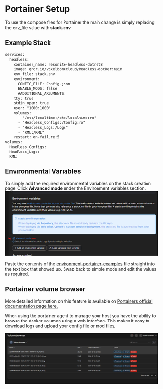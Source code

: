 


# Portainer Setup

To use the compose files for Portainer the main change is simply replacing the env_file value with **stack.env**

## Example Stack


```
services:
  headless:
    container_name: resonite-headless-dotnet8
    image: ghcr.io/voxelbonecloud/headless-docker:main 
    env_file: stack.env
    environment:
      CONFIG_FILE: Config.json
      ENABLE_MODS: false
      #ADDITIONAL_ARGUMENTS:
    tty: true
    stdin_open: true
    user: "1000:1000"
    volumes:
      - "/etc/localtime:/etc/localtime:ro"
      - "Headless_Configs:/Config:ro"
      - "Headless_Logs:/Logs"
      - "RML:/RML"
    restart: on-failure:5
volumes:
  Headless_Configs:
  Headless_Logs:
  RML:
```


## Environmental Variables
To simply add the required environmental variables on the stack creation page. 
Click **Advanced mode** under the Environment variables section.
![portaineradvancemode](images/portainer-env.png)

Paste the contents of the [environment-portainer-examples](environment-portainer-examples) file straight into the text box that showed up. 
Swap back to simple mode and edit the values as required. 

## Portainer volume browser
More detailed information on this feature is available on [Portainers official documentation page here.](https://docs.portainer.io/user/docker/volumes/browse)

When using the portainer agent to manage your host you have the ability to browse the docker volumes using a web interface. This makes it easy to download logs and upload your config file or mod files. 

![Example image of log file volume](images/portainer-log-volume.png)
